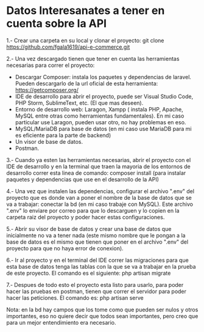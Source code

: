 # Datos Interesanates a tener en cuenta sobre la API

1.- Crear una carpeta en su local y clonar el proyecto:
git clone https://github.com/fgala1619/api-e-commerce.git

2.- Una vez descargado tienen que tener en cuenta las herramientas necesarias para correr el proyecto:
- Descargar Composer: instala los paquetes y dependencias de laravel. Pueden descargarlo de la url oficial de esta herramienta:
https://getcomposer.org/
- IDE de desarrollo para abrir el proyecto, puede ser Visual Studio Code, PHP Storm, SublimeText, etc. (El que mas deseen).
- Entorno de desarrollo web: Laragon, Xampp ( instala PHP, Apache, MySQL entre otras como herramientas fundamentales). En mi caso particular use Laragon, pueden usar otro, no hay problemas en eso.
- MySQL/MariaDB para base de datos (en mi caso use MariaDB para mi es eficiente para la parte de backend)
- Un visor de base de datos.
- Postman.

3.- Cuando ya esten las herramientas necesarias, abrir el proyecto con el IDE de desarrollo y en la terminal que traen la mayoria de los entornos de desarrollo correr esta linea de comando:
composer install  (para instalar paquetes y dependencias que use en el desarrollo de la API)

4.- Una vez que instalen las dependencias, configurar el archivo ".env" del proyecto que es donde van a poner el nombre de la base de datos que se va a trabajar: conectar la bd (en mi caso trabaje con MySQL). Este archivo ".env" lo enviare por correo para que lo descarguen y lo copien en la carpeta raiz del proyecto y poder hacer estas configuraciones.

5.- Abrir su visor de base de datos y crear una base de datos que inicialmente no va a tener nada (este mismo nombre que le pongan a la base de datos es el mismo que tienen que poner en el archivo ".env" del proyecto para que no haya error de conexion).

6.- Ir al proyecto y en el terminal del IDE correr las migraciones para que esta base de datos tenga las tablas con la que se va a trabajar en la prueba de este proyecto. El comando es el siguiente:
php artisan migrate

7.- Despues de todo esto el proyecto esta listo para usarlo, para poder hacer las pruebas en postman, tienen que correr el servidor para poder hacer las peticiones. El comando es:
php artisan serve

Nota: en la bd hay campos que los tome como que pueden ser nulos y otros importantes, eso no quiere decir que todos sean importantes, pero creo que para un mejor entendimiento era necesario.



 
